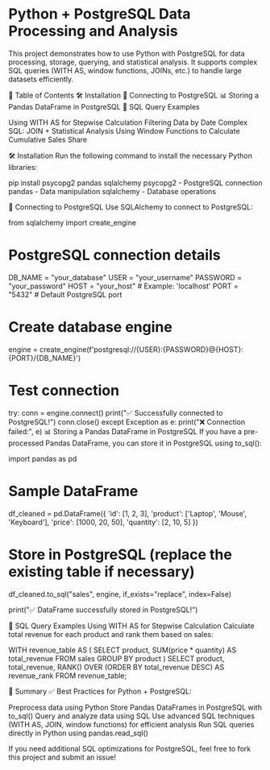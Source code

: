 # Python + PostgreSQL Data Processing and Analysis

This project demonstrates how to use Python with PostgreSQL for data processing, storage, querying, and statistical analysis. It supports complex SQL queries (WITH AS, window functions, JOINs, etc.) to handle large datasets efficiently.

📂 Table of Contents
🛠️ Installation
🔗 Connecting to PostgreSQL
📊 Storing a Pandas DataFrame in PostgreSQL
📝 SQL Query Examples

Using WITH AS for Stepwise Calculation
Filtering Data by Date
Complex SQL: JOIN + Statistical Analysis
Using Window Functions to Calculate Cumulative Sales Share

🛠️ Installation
Run the following command to install the necessary Python libraries:

pip install psycopg2 pandas sqlalchemy
psycopg2 - PostgreSQL connection
pandas - Data manipulation
sqlalchemy - Database operations

🔗 Connecting to PostgreSQL
Use SQLAlchemy to connect to PostgreSQL:

from sqlalchemy import create_engine

# PostgreSQL connection details
DB_NAME = "your_database"
USER = "your_username"
PASSWORD = "your_password"
HOST = "your_host"  # Example: 'localhost'
PORT = "5432"  # Default PostgreSQL port

# Create database engine
engine = create_engine(f'postgresql://{USER}:{PASSWORD}@{HOST}:{PORT}/{DB_NAME}')

# Test connection
try:
    conn = engine.connect()
    print("✅ Successfully connected to PostgreSQL!")
    conn.close()
except Exception as e:
    print("❌ Connection failed:", e)
📊 Storing a Pandas DataFrame in PostgreSQL
If you have a pre-processed Pandas DataFrame, you can store it in PostgreSQL using to_sql():


import pandas as pd
# Sample DataFrame
df_cleaned = pd.DataFrame({
    'id': [1, 2, 3],
    'product': ['Laptop', 'Mouse', 'Keyboard'],
    'price': [1000, 20, 50],
    'quantity': [2, 10, 5]
})

# Store in PostgreSQL (replace the existing table if necessary)
df_cleaned.to_sql("sales", engine, if_exists="replace", index=False)

print("✅ DataFrame successfully stored in PostgreSQL!")

📝 SQL Query Examples
Using WITH AS for Stepwise Calculation
Calculate total revenue for each product and rank them based on sales:

WITH revenue_table AS (
    SELECT 
        product, 
        SUM(price * quantity) AS total_revenue
    FROM sales
    GROUP BY product
)
SELECT 
    product, 
    total_revenue,
    RANK() OVER (ORDER BY total_revenue DESC) AS revenue_rank
FROM revenue_table;

🚀 Summary
✅ Best Practices for Python + PostgreSQL:

Preprocess data using Python
Store Pandas DataFrames in PostgreSQL with to_sql()
Query and analyze data using SQL
Use advanced SQL techniques (WITH AS, JOIN, window functions) for efficient analysis
Run SQL queries directly in Python using pandas.read_sql()

If you need additional SQL optimizations for PostgreSQL, feel free to fork this project and submit an issue! 
